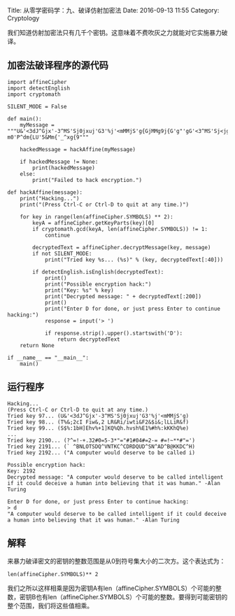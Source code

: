 Title: 从零学密码学：九、破译仿射加密法
Date: 2016-09-13 11:55
Category: Cryptology


我们知道仿射加密法只有几千个密钥。这意味着不费吹灰之力就能对它实施暴力破译。

## 加密法破译程序的源代码

    import affineCipher
    import detectEnglish
    import cryptomath
    
    SILENT_MODE = False
    
    def main():
        myMessage = """U&'<3dJ^Gjx'-3^MS'Sj0jxuj'G3'%j'<mMMjS'g{GjMMg9j{G'g"'gG'<3^MS'Sj<jguj'm'P^dm{'g{G3'%jMgjug{9'GPmG'gG'-m0'P^dm{LU'5&Mm{'_^xg{9"""
    
        hackedMessage = hackAffine(myMessage)
    
        if hackedMessage != None:
            print(hackedMessage)
        else:
            print("Failed to hack encryption.")
    
    def hackAffine(message):
        print("Hacking...")
        print("(Press Ctrl-C or Ctrl-D to quit at any time.)")
    
        for key in range(len(affineCipher.SYMBOLS) ** 2):
            keyA = affineCipher.getKeyParts(key)[0]
            if cryptomath.gcd(keyA, len(affineCipher.SYMBOLS)) != 1:
                continue
    
            decryptedText = affineCipher.decryptMessage(key, message)
            if not SILENT_MODE:
                print("Tried key %s... (%s)" % (key, decryptedText[:40]))
    
            if detectEnglish.isEnglish(decryptedText):
                print()
                print("Possible encryption hack:")
                print("Key: %s" % key)
                print("Decrypted message: " + decryptedText[:200])
                print()
                print("Enter D for done, or just press Enter to continue hacking:")
                response = input('> ')
    
                if response.strip().upper().startswith('D'):
                    return decryptedText
        return None
    
    if __name__ == "__main__":
        main()

## 运行程序
    
    Hacking...
    (Press Ctrl-C or Ctrl-D to quit at any time.)
    Tried key 97... (U&'<3dJ^Gjx'-3^MS'Sj0jxuj'G3'%j'<mMMjS'g)
    Tried key 98... (T%&;2cI Fiw&,2 LR&Ri/iwti&F2&$i&;lLLiR&f)
    Tried key 99... (S$%:1bH]Ehv%+1]KQ%Qh.hvsh%E1%#h%:kKKhQ%e)
    ...
    Tried key 2190... (?^=!-+.32#0=5-3*"="#1#04#=2-= #=!~**#"=')
    Tried key 2191... (` ^BNLOTSDQ^VNTKC^CDRDQUD^SN^AD^B@KKDC^H)
    Tried key 2192... ("A computer would deserve to be called i)
    
    Possible encryption hack:
    Key: 2192
    Decrypted message: "A computer would deserve to be called intelligent if it could deceive a human into believing that it was human." -Alan Turing
    
    Enter D for done, or just press Enter to continue hacking:
    > d
    "A computer would deserve to be called intelligent if it could deceive a human into believing that it was human." -Alan Turing
    
    
## 解释

来暴力破译密文的密钥的整数范围是从0到符号集大小的二次方。这个表达式为：

    len(affineCipher.SYMBOLS)** 2
    
我们之所以这样相乘是因为密钥A有len（affineCipher.SYMBOLS）个可能的整数，密钥B也有len（affineCipher.SYMBOLS）个可能的整数。要得到可能密钥的整个范围，我们将这些值相乘。
